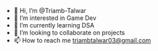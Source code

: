 - 👋 Hi, I’m @Triamb-Talwar
- 👀 I’m interested in Game Dev
- 🌱 I’m currently learning DSA 
- 💞️ I’m looking to collaborate on projects
- 📫 How to reach me triambtalwar03@gmail.com

<!---
Triamb-Talwar/Triamb-Talwar is a ✨ special ✨ repository because its `README.md` (this file) appears on your GitHub profile.
You can click the Preview link to take a look at your changes.
--->

